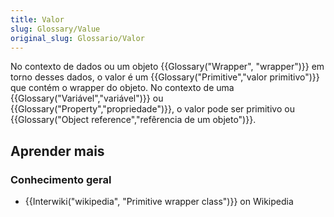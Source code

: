 ```yaml
---
title: Valor
slug: Glossary/Value
original_slug: Glossario/Valor
---
```


No contexto de dados ou um objeto {{Glossary("Wrapper", "wrapper")}} em torno desses dados, o valor é um {{Glossary("Primitive","valor primitivo")}} que contém o wrapper do objeto. No contexto de uma {{Glossary("Variável","variável")}} ou {{Glossary("Property","propriedade")}}, o valor pode ser primitivo ou {{Glossary("Object reference","refêrencia de um objeto")}}.

## Aprender mais

### Conhecimento geral

- {{Interwiki("wikipedia", "Primitive wrapper class")}} on Wikipedia
